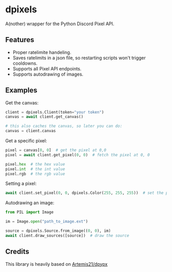 # dpixels
A(nother) wrapper for the Python Discord Pixel API.

## Features
 - Proper ratelimite handeling.
 - Saves ratelimits in a json file, so restarting scripts won't trigger cooldowns.
 - Supports all Pixel API endpoints.
 - Supports autodrawing of images.

## Examples

Get the canvas:
```py
client = dpixels.Client(token="your token")
canvas = await client.get_canvas()

# this also caches the canvas, so later you can do:
canvas = client.canvas
```

Get a specific pixel:
```py
pixel = canvas[0, 0]  # get the pixel at 0,0
pixel = await client.get_pixel(0, 0)  # fetch the pixel at 0, 0

pixel.hex  # the hex value
pixel.int  # the int value
pixel.rgb  # the rgb value
```

Setting a pixel:
```py
await client.set_pixel(0, 0, dpixels.Color(255, 255, 255))  # set the pixel at 0,0 to white
```

Autodrawing an image:
```py
from PIL import Image

im = Image.open("path_to_image.ext")

source = dpixels.Source.from_image((0, 0), im)
await client.draw_sources([source])  # draw the source
```

## Credits
This library is heavily based on [Artemis21/dpypx](https://github.com/Artemis21/dpypx)
